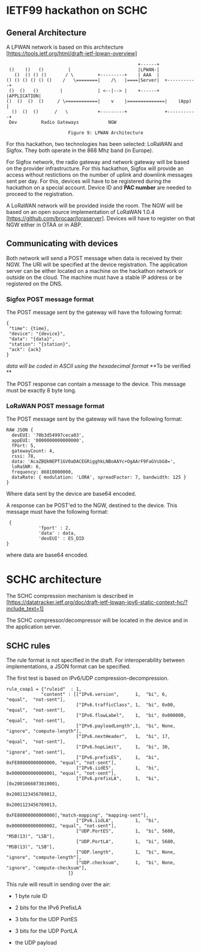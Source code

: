 # IETF99 hackathon on SCHC

## General Architecture

A LPWAN network is based on this architecture [https://tools.ietf.org/html/draft-ietf-lpwan-overview]

~~~~
                                                 +------+
 ()    ()   ()         |                         |LPWAN-|
   ()  () () ()       / \         +---------+    | AAA  |
() () () () () ()    /   \========|    /\   |====|Server|  +-----------+
 ()  ()   ()        |             | <--|--> |    +------+  |APPLICATION|
()  ()  ()  ()     / \============|    v    |==============|    (App)  |
  ()  ()  ()      /   \           +---------+              +-----------+
 Dev         Radio Gateways           NGW

                       Figure 9: LPWAN Architecture
~~~~

For this hackathon, two technologies has been selected: LoRaWAN and Sigfox. They
both operate in the 868 Mhz band (in Europe). 

For Sigfox network, the radio gateway and network gateway will be based on the provider
infrastructure. For this hackathon, Sigfox will provide an access without restictions 
on the number of uplink and downlink messages sent per day. For this, devices 
will have to be registered during the hackathon on a special account. Device ID and 
**PAC number** are needed to proceed to the registration. 

A LoRaWAN network will be provided inside the room. The NGW will be based on an open source
implementation of LoRaWAN 1.0.4 [https://github.com/brocaar/loraserver]. 
Devices will have to register on that NGW either in OTAA or in ABP. 

## Communicating with devices

Both network will send a POST message when data is received by their NGW. The
URI will be specified at the device registration. The application server can be either located
on a machine on the hackathon network or outside on the cloud. The machine must have
a stable IP address or be registered on the DNS.

### Sigfox POST message format

The POST message sent by the gateway will have the following format:

~~~~
{
 "time": {time},
 "device": "{device}",
 "data": "{data}",
 "station": "{station}",
 "ack": {ack}
}
~~~~

*data will be coded in ASCII using the hexadecimal format* **To be verified **

The POST response can contain a message to the device. This message must be 
exactly 8 byte long.

### LoRaWAN POST message format

The POST message sent by the gateway will have the following format: 

~~~~
RAW JSON { 
  devEUI: '70b3d54997ceca03',
  appEUI: '0000000000000000',
  fPort: 5,
  gatewayCount: 4,
  rssi: 78,
  data: 'AcaZBQkNEPT1GV0aDACEGRigghkLNBoAAYc+OgAArF9FaGVsbG8=',
  loRaSNR: 6,
  frequency: 86810000000,
  dataRate: { modulation: 'LORA', spreadFactor: 7, bandwidth: 125 } 
}
~~~~

Where data sent by the device are base64 encoded.

A response can be POST'ed to the NGW, destined to the device. This message must 
have the following format:

~~~~
 {
			'fport' : 2,
			'data' : data,
			'devEUI' : ES_DID
}
~~~~

where data are base64 encoded.

# SCHC architecture

The SCHC compression mechanism is described in [https://datatracker.ietf.org/doc/draft-ietf-lpwan-ipv6-static-context-hc/?include_text=1]

The SCHC compressor/decompressor will be located in the device and in the application server. 

## SCHC rules 

The rule format is not specified in the draft. For interoperability between implementations, a JSON format can be specified.

The first test is based on IPv6/UDP compression-decompression. 
~~~~
rule_coap1 = {"ruleid"  : 1,
             "content" : [["IPv6.version",      1,  "bi", 6,                  "equal",  "not-sent"],
                          ["IPv6.trafficClass", 1,  "bi", 0x00,               "equal",  "not-sent"],
                          ["IPv6.flowLabel",    1,  "bi", 0x000000,            "equal",  "not-sent"],
                          ["IPv6.payloadLength",1,  "bi", None,               "ignore", "compute-length"],
                          ["IPv6.nextHeader",   1,  "bi", 17,                 "equal",  "not-sent"],
                          ["IPv6.hopLimit",     1,  "bi", 30,                 "ignore", "not-sent"],
                          ["IPv6.prefixES",     1,  "bi", 0xFE80000000000000, "equal", "not-sent"],
                          ["IPv6.iidES",        1,  "bi", 0x0000000000000001, "equal", "not-sent"],
                          ["IPv6.prefixLA",     1,  "bi", [0x2001066073010001,
                                                           0x2001123456789012,
                                                           0x2001123456789013,
                                                           0xFE80000000000000],"match-mapping", "mapping-sent"],
                          ["IPv6.iidLA",        1,  "bi", 0x0000000000000002, "equal", "not-sent"],
                          ["UDP.PortES",        1,  "bi", 5680,               "MSB(13)", "LSB"],
                          ["UDP.PortLA",        1,  "bi", 5680,               "MSB(13)", "LSB"],
                          ["UDP.length",        1,  "bi", None,               "ignore", "compute-length"],
                          ["UDP.checksum",      1,  "bi", None,               "ignore", "compute-checksum"],
                       ]}
~~~~
This rule will result in sending over the air:

 * 1 byte rule ID
 
 * 2 bits for the IPv6 PrefixLA 
 
 * 3 bits for the UDP PortES
 
 * 3 bits for the UDP PortLA

 * the UDP payload

 



